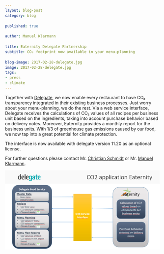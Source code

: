 ```yaml
---
layout: blog-post
category: blog

published: true

author: Manuel Klarmann

title: Eaternity Delegate Partnership
subtitle: CO₂ footprint now available in your menu-planning

blog-image: 2017-02-28-delegate.jpg
image: 2017-02-28-delegate.jpg
tags:
- press
- climate
---
```


Together with [Delegate][0], we now enable every restaurant to have CO₂
transparency integrated in their existing business processes. Just worry about
your menu-planning, we do the rest. Via a web service interface, Delegate
receives the calculations of CO₂ values of all recipes per business unit based
on the ingredients, taking into account purchase behavior based on delivery
notes. Moreover, Eaternity provides a monthly report for the business units.
With 1/3 of greenhouse gas emissions caused by our food, we now tap into a great
potential for climate protection.

The interface is now available with delegate version 11.20 as an optional
license.

For further questions please contact Mr. [Christian Schmidt][1] or Mr. [Manuel
Klarmann][2].

![menu](/img/blog/2017-02-28-delegate/CO2_EN.jpg "Eaternity Delegate Partnership")

[0]: https://www.delegate-group.com/CO₂-fusabdruck-rezepturen-und-menuplanung/
[1]: mailto:christian.schmidt@delegate-group.com
[2]: mailto:mklarmann@eaternity.ch
